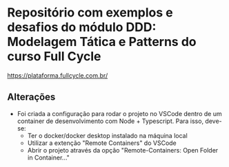 # Repositório com exemplos e desafios do módulo DDD: Modelagem Tática e Patterns do curso Full Cycle

https://plataforma.fullcycle.com.br/

## Alterações

- Foi criada a configuração para rodar o projeto no VSCode dentro de um container de desenvolvimento com Node + Typescript. Para isso, deve-se:     
    - Ter o docker/docker desktop instalado na máquina local
    - Utilizar a extenção "Remote Containers" do VSCode
    - Abrir o projeto através da opção "Remote-Containers: Open Folder in Container..."
